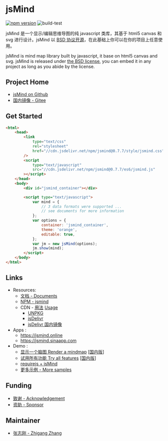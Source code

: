 # jsMind

[![npm version](https://badge.fury.io/js/jsmind.svg)](https://www.npmjs.com/package/jsmind)
![build-test](https://github.com/hizzgdev/jsmind/actions/workflows/node.js.yml/badge.svg)

jsMind 是一个显示/编辑思维导图的纯 javascript 类库，其基于 html5 canvas 和 svg 进行设计。jsMind 以 [BSD 协议开源](LICENSE)，在此基础上你可以在你的项目上任意使用。

jsMind is mind map library built by javascript, it base on html5 canvas and svg. jsMind is released under [the BSD license](LICENSE), you can embed it in any project as long as you abide by the license.

## Project Home

-   [jsMind on Github](https://github.com/hizzgdev/jsmind)
-   [国内镜像 - Gitee](https://gitee.com/hizzgdev/jsmind)

## Get Started

```html
<html>
    <head>
        <link
            type="text/css"
            rel="stylesheet"
            href="//cdn.jsdelivr.net/npm/jsmind@0.7.7/style/jsmind.css"
        />
        <script
            type="text/javascript"
            src="//cdn.jsdelivr.net/npm/jsmind@0.7.7/es6/jsmind.js"
        ></script>
    </head>
    <body>
        <div id="jsmind_container"></div>

        <script type="text/javascript">
            var mind = {
                // 3 data formats were supported ...
                // see documents for more information
            };
            var options = {
                container: 'jsmind_container',
                theme: 'orange',
                editable: true,
            };
            var jm = new jsMind(options);
            jm.show(mind);
        </script>
    </body>
</html>
```

## Links

-   Resources:
    -   [文档 - Documents](https://hizzgdev.github.io/jsmind/docs)
    -   [NPM - jsmind](https://www.npmjs.com/package/jsmind)
    -   CDN - [用法](docs/zh/1.usage.md) [Usage](docs/en/1.usage.md)
        -   [UNPKG](https://unpkg.com/browse/jsmind/)
        -   [jsDelivr](https://www.jsdelivr.com/package/npm/jsmind/)
        -   [jsDelivr 国内镜像](https://jsd.onmicrosoft.cn/npm/jsmind/)
-   Apps :
    -   <https://jsmind.online>
    -   <https://jsmind.sinaapp.com>
-   Demo :
    -   [显示一个脑图 Render a mindmap](https://hizzgdev.github.io/jsmind/example/1_basic.html) [[国内版](https://hizzgdev.github.io/jsmind/example/1_basic_cn.html)]
    -   [试用所有功能 Try all features](https://hizzgdev.github.io/jsmind/example/2_features.html) [[国内版](https://hizzgdev.github.io/jsmind/example/2_features_cn.html)]
    -   [requirejs + jsMind](https://hizzgdev.github.io/jsmind/example/3_requirejs.html)
    -   [更多示例 - More samples](https://github.com/hizzgdev/jsmind-samples)

## Funding

-   [致谢 - Acknowledgement](https://hizzgdev.github.io/acknowledgement.html)
-   [资助 - Sponsor](https://hizzgdev.github.io/sponsor.html)

## Maintainer

-   [张志刚 - Zhigang Zhang](https://hizzgdev.github.io)
